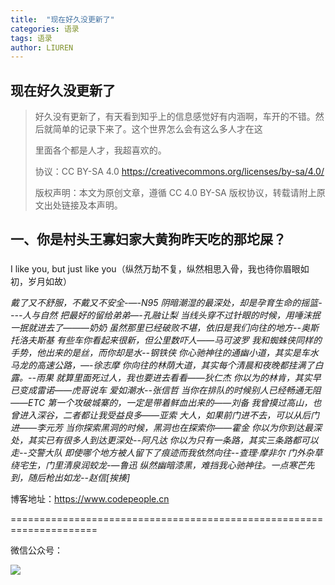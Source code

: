 ```yaml
---
title:  "现在好久没更新了"
categories: 语录
tags: 语录
author: LIUREN
---
```


## 现在好久没更新了

> 好久没有更新了，有天看到知乎上的信息感觉好有内涵啊，车开的不错。然后就简单的记录下来了。这个世界怎么会有这么多人才在这
>
> 里面各个都是人才，我超喜欢的。
>
> 协议：CC BY-SA 4.0 https://creativecommons.org/licenses/by-sa/4.0/  
>
> 版权声明：本文为原创文章，遵循 CC 4.0 BY-SA 版权协议，转载请附上原文出处链接及本声明。



## 一、你是村头王寡妇家大黄狗昨天吃的那坨屎？

### 

I like you, but just like you（纵然万劫不复，纵然相思入骨，我也待你眉眼如初，岁月如故）

*戴了又不舒服，不戴又不安全-—-N95*
*阴暗潮湿的最深处，却是孕育生命的摇篮----人与自然*
*把最好的留给弟弟—-孔融让梨*
*当线头穿不过针眼的时候，用唾沫抿一抿就进去了———奶奶*
*虽然那里已经破败不堪，依旧是我们向往的地方--奥斯托洛夫斯基*
*有些车你看起来很新，但公里数吓人——马可波罗*
*我和蜘蛛侠同样的手势，他出来的是丝，而你却是水--钢铁侠*
*你心驰神往的通幽小道，其实是车水马龙的高速公路，—-徐志摩*
*你向往的林荫大道，其实每个清晨和夜晚都挂满了白露。--雨果*
*就算里面死过人，我也要进去看看——狄仁杰*
*你以为的林肯，其实早已变成雷诺——虎哥说车*
*爱如潮水--张信哲*
*当你在排队的时候别人已经畅通无阻——ETC*
*第一个攻破城寨的，一定是带着鲜血出来的——刘备*
*我曾摸过高山，也曾进入深谷，二者都让我受益良多——亚索*
*大人，如果前门进不去，可以从后门进——李元芳*
*当你探索黑洞的时候，黑洞也在探索你——霍金*
*你以为你到达最深处，其实已有很多人到达更深处--阿凡达*
*你以为只有一条路，其实三条路都可以走--交警大队*
*即使哪个地方被人留下了痕迹而我依然向往--查理·摩非尔*
*门外杂草绕宅生，门里清泉润蛟龙-—鲁迅*
*纵然幽暗漆黑，难挡我心驰神往。一点寒芒先到，随后枪出如龙--赵信[挨揍]*



博客地址：<https://www.codepeople.cn>

=====================================================================

微信公众号：

![](https://www.codepeople.cn/imges/weixin_icon/weixin.jpg)